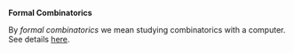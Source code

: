 **Formal Combinatorics**

By *formal combinatorics* we mean studying combinatorics with a computer. See details [here](https://github.com/alaingiorgetti/enum/wiki).

